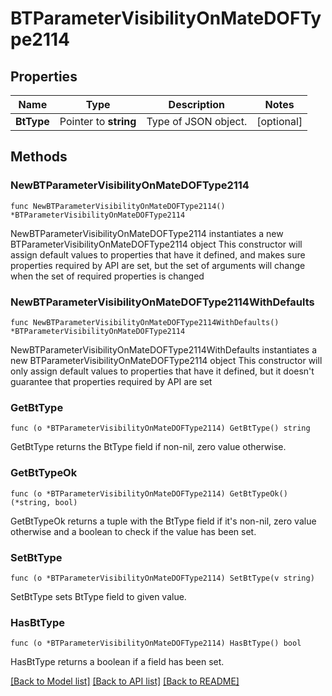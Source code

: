 # BTParameterVisibilityOnMateDOFType2114

## Properties

Name | Type | Description | Notes
------------ | ------------- | ------------- | -------------
**BtType** | Pointer to **string** | Type of JSON object. | [optional] 

## Methods

### NewBTParameterVisibilityOnMateDOFType2114

`func NewBTParameterVisibilityOnMateDOFType2114() *BTParameterVisibilityOnMateDOFType2114`

NewBTParameterVisibilityOnMateDOFType2114 instantiates a new BTParameterVisibilityOnMateDOFType2114 object
This constructor will assign default values to properties that have it defined,
and makes sure properties required by API are set, but the set of arguments
will change when the set of required properties is changed

### NewBTParameterVisibilityOnMateDOFType2114WithDefaults

`func NewBTParameterVisibilityOnMateDOFType2114WithDefaults() *BTParameterVisibilityOnMateDOFType2114`

NewBTParameterVisibilityOnMateDOFType2114WithDefaults instantiates a new BTParameterVisibilityOnMateDOFType2114 object
This constructor will only assign default values to properties that have it defined,
but it doesn't guarantee that properties required by API are set

### GetBtType

`func (o *BTParameterVisibilityOnMateDOFType2114) GetBtType() string`

GetBtType returns the BtType field if non-nil, zero value otherwise.

### GetBtTypeOk

`func (o *BTParameterVisibilityOnMateDOFType2114) GetBtTypeOk() (*string, bool)`

GetBtTypeOk returns a tuple with the BtType field if it's non-nil, zero value otherwise
and a boolean to check if the value has been set.

### SetBtType

`func (o *BTParameterVisibilityOnMateDOFType2114) SetBtType(v string)`

SetBtType sets BtType field to given value.

### HasBtType

`func (o *BTParameterVisibilityOnMateDOFType2114) HasBtType() bool`

HasBtType returns a boolean if a field has been set.


[[Back to Model list]](../README.md#documentation-for-models) [[Back to API list]](../README.md#documentation-for-api-endpoints) [[Back to README]](../README.md)


